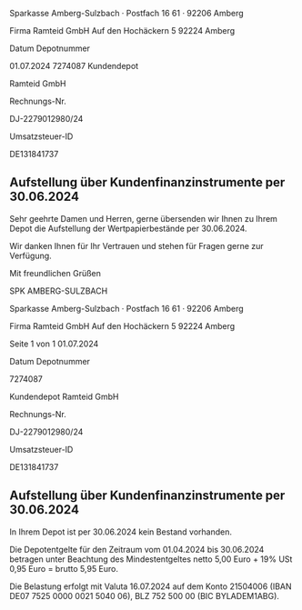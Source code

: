 <!-- image -->

Sparkasse Amberg-Sulzbach · Postfach 16 61 · 92206 Amberg

Firma Ramteid GmbH Auf den Hochäckern 5 92224 Amberg

Datum Depotnummer

01.07.2024 7274087 Kundendepot

Ramteid GmbH

Rechnungs-Nr.

DJ-2279012980/24

Umsatzsteuer-ID

DE131841737

## Aufstellung über Kundenfinanzinstrumente per 30.06.2024

Sehr geehrte Damen und Herren, gerne übersenden wir Ihnen zu Ihrem Depot die Aufstellung der Wertpapierbestände per 30.06.2024.

Wir danken Ihnen für Ihr Vertrauen und stehen für Fragen gerne zur Verfügung.

Mit freundlichen Grüßen

SPK AMBERG-SULZBACH

<!-- image -->

Sparkasse Amberg-Sulzbach · Postfach 16 61 · 92206 Amberg

Firma Ramteid GmbH Auf den Hochäckern 5 92224 Amberg

Seite 1 von 1 01.07.2024

Datum Depotnummer

7274087

Kundendepot Ramteid GmbH

Rechnungs-Nr.

DJ-2279012980/24

Umsatzsteuer-ID

DE131841737

## Aufstellung über Kundenfinanzinstrumente per 30.06.2024

In Ihrem Depot ist per 30.06.2024 kein Bestand vorhanden.

Die Depotentgelte für den Zeitraum vom 01.04.2024 bis 30.06.2024 betragen unter Beachtung des Mindestentgeltes netto 5,00 Euro + 19% USt 0,95 Euro = brutto 5,95 Euro.

Die Belastung erfolgt mit Valuta 16.07.2024 auf dem Konto 21504006 (IBAN DE07 7525 0000 0021 5040 06), BLZ 752 500 00 (BIC BYLADEM1ABG).